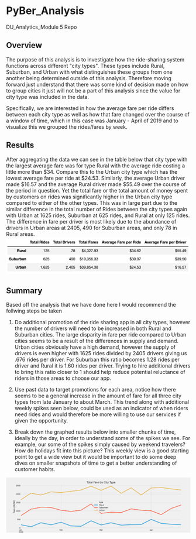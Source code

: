 # PyBer_Analysis
DU_Analytics_Module 5 Repo


## Overview
The purpose of this analysis is to investigate how the ride-sharing system functions across different "city types".  These types include Rural, Suburban, and Urban with what distinguishes these groups from one another being determined outside of this analysis.  Therefore moving forward just understand that there was some kind of decision made on how to group cities it just will not be a part of this analysis since the value for city type was included in the data.

Specifically, we are interested in how the average fare per ride differs between each city type as well as how that fare changed over the course of a window of time, which in this case was January - April of 2019 and to visualize this we grouped the rides/fares by week.

## Results
After aggregating the data we can see in the table below that city type with the largest average fare was for type Rural with the average ride costing a little more than $34.  Compare this to the Urban city type which has the lowest average fare per ride at $24.53.  Similarly, the average Urban driver made $16.57 and the average Rural driver made $55.49 over the course of the period in question.  Yet the total fare or the total amount of money spent by customers on rides was significantly higher in the Urban city type compared to either of the other types.  This was in large part due to the similar difference in the total number of Rides between the city types again with Urban at 1625 rides, Suburban at 625 rides, and Rural at only 125 rides.  The difference in fare per driver is most likely due to the abundance of drivers in Urban areas at 2405, 490 for Suburban areas, and only 78 in Rural areas.
![The City Type Summary Table](analysis/pyber_summarytable.png)


## Summary
Based off the analysis that we have done here I would recommend the follwing steps be taken 
1. Do additional promotion of the ride sharing app in all city types, however the number of drivers will need to be increased in both Rural and Suburban cities.  The large disparity in fare per ride compared to Urban cities seems to be a result of the differences in supply and demand.  Urban cities obviously have a high demand, however the supply of drivers is even higher with 1625 rides divided by 2405 drivers giving us .676 rides per driver.  For Suburban this ratio becomes 1.28 rides per driver and Rural it is 1.60 rides per driver.  Trying to hire additional drivers to bring this ratio closer to 1 should help reduce potential reluctance of riders in those areas to choose our app.

2. Use past data to target promotions for each area, notice how there seems to be a general increase in the amount of fare for all three city types from late January to about March.  This trend along with additional weekly spikes seen below, could be used as an indicator of when riders need rides and would therefore be more willing to use our services if given the opportunity.

3. Break down the graphed results below into smaller chunks of time, ideally by the day, in order to understand some of the spikes we see.  For example, our some of the spikes simply caused by weekend travelers?  How do holidays fit into this picture?  This weekly view is a good starting point to get a wide view but it would be important to do some deep dives on smaller snapshots of time to get a better understanding of customer habits.

![Total Fare by City Type](analysis/PyBer_fare_summary.png)